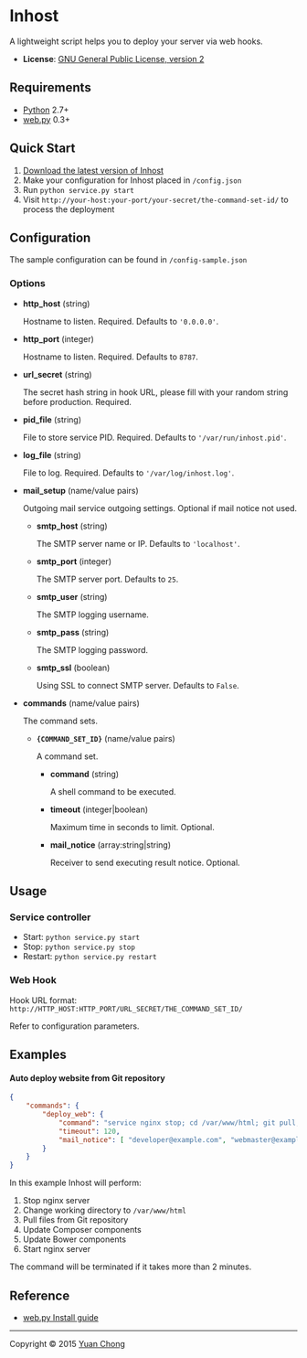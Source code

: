 
# Inhost

A lightweight script helps you to deploy your server via web hooks.

- **License**: [GNU General Public License, version 2](http://www.gnu.org/licenses/gpl-2.0.html)

## Requirements

- [Python](https://www.python.org/) 2.7+
- [web.py](http://webpy.org/) 0.3+

## Quick Start

1. [Download the latest version of Inhost](https://github.com/ychongsaytc/inhost/releases)
2. Make your configuration for Inhost placed in `/config.json`
3. Run `python service.py start`
4. Visit `http://your-host:your-port/your-secret/the-command-set-id/` to process the deployment

## Configuration

The sample configuration can be found in `/config-sample.json`

### Options

- **http_host** (string)

	Hostname to listen. Required. Defaults to `'0.0.0.0'`.

- **http_port** (integer)

	Hostname to listen. Required. Defaults to `8787`.

- **url_secret** (string)

	The secret hash string in hook URL, please fill with your random string before production. Required.

- **pid_file** (string)

	File to store service PID. Required. Defaults to `'/var/run/inhost.pid'`.

- **log_file** (string)

	File to log. Required. Defaults to `'/var/log/inhost.log'`.

- **mail_setup** (name/value pairs)

	Outgoing mail service outgoing settings. Optional if mail notice not used.

	- **smtp_host** (string)

		The SMTP server name or IP. Defaults to `'localhost'`.

	- **smtp_port** (integer)

		The SMTP server port. Defaults to `25`.

	- **smtp_user** (string)

		The SMTP logging username.

	- **smtp_pass** (string)

		The SMTP logging password.

	- **smtp_ssl** (boolean)

		Using SSL to connect SMTP server. Defaults to `False`.

- **commands** (name/value pairs)

	The command sets.

	- **`{COMMAND_SET_ID}`** (name/value pairs)

		A command set.

		- **command** (string)

			A shell command to be executed.

		- **timeout** (integer|boolean)

			Maximum time in seconds to limit. Optional.

		- **mail_notice** (array:string|string)

			Receiver to send executing result notice. Optional.

## Usage

### Service controller

- Start: `python service.py start`
- Stop: `python service.py stop`
- Restart: `python service.py restart`

### Web Hook

Hook URL format: `http://HTTP_HOST:HTTP_PORT/URL_SECRET/THE_COMMAND_SET_ID/`

Refer to configuration parameters.

## Examples

#### Auto deploy website from Git repository

```json
{
	"commands": {
		"deploy_web": {
			"command": "service nginx stop; cd /var/www/html; git pull; composer update; bower update --allow-root; service nginx start",
			"timeout": 120,
			"mail_notice": [ "developer@example.com", "webmaster@example.com" ]
		}
	}
}
```

In this example Inhost will perform:

1. Stop nginx server
2. Change working directory to `/var/www/html`
3. Pull files from Git repository
4. Update Composer components
5. Update Bower components
6. Start nginx server

The command will be terminated if it takes more than 2 minutes.

## Reference

- [web.py Install guide](http://webpy.org/install)

---

Copyright &copy; 2015 [Yuan Chong](http://chon.io/)

